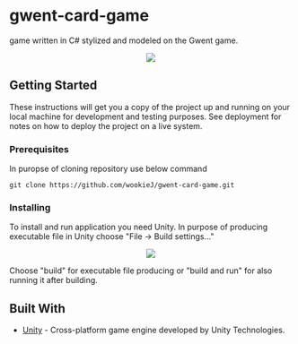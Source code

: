 # gwent-card-game
game written in C# stylized and modeled on the Gwent game.

<div style="text-align:center"><img src="../master/Assets/Images/screen.PNG"></div>


## Getting Started

These instructions will get you a copy of the project up and running on your local machine for development and testing purposes. See deployment for notes on how to deploy the project on a live system.

### Prerequisites

In puropse of cloning repository use below command

```
git clone https://github.com/wookieJ/gwent-card-game.git
```

### Installing

To install and run application you need Unity.
In purpose of producing executable file in Unity choose "File -> Build settings..."

<div style="text-align:center"><img src="../master/Assets/Images/build.PNG"></div>

Choose "build" for executable file producing or "build and run" for also running it after building.

## Built With

* [Unity](https://unity3d.com/) - Cross-platform game engine developed by Unity Technologies.

